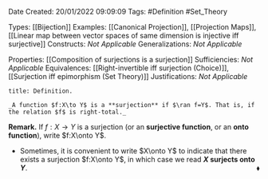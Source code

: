 <div class="topSpace"></div>

Date Created: 20/01/2022 09:09:09
Tags: #Definition #Set_Theory

Types: [[Bijection]]
Examples: [[Canonical Projection]], [[Projection Maps]], [[Linear map between vector spaces of same dimension is injective iff surjective]]
Constructs: _Not Applicable_
Generalizations: _Not Applicable_

Properties: [[Composition of surjections is a surjection]]
Sufficiencies: _Not Applicable_
Equivalences: [[Right-invertible iff surjection (Choice)]], [[Surjection iff epimorphism (Set Theory)]]
Justifications: _Not Applicable_

``` ad-Definition
title: Definition.

_A function $f:X\to Y$ is a **surjection** if $\ran f=Y$. That is, if the relation $f$ is right-total._

```

**Remark.** If $f:X\to Y$ is a surjection (or an **surjective function**, or an **onto function**), write $f:X\onto Y$.
* Sometimes, it is convenient to write $X\onto Y$ to indicate that there exists a surjection $f:X\onto Y$, in which case we read **$X$ surjects onto $Y$**.<span style="float:right;">$\blacklozenge$</span>
